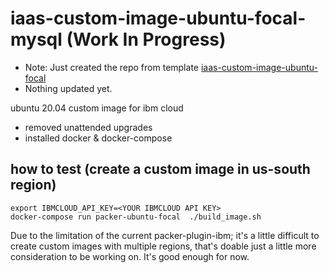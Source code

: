 # iaas-custom-image-ubuntu-focal-mysql (Work In Progress)
* Note: Just created the repo from template [iaas-custom-image-ubuntu-focal](https://github.com/ibm-xaas/iaas-custom-image-ubuntu-focal)
* Nothing updated yet.


ubuntu 20.04 custom image for ibm cloud
- removed unattended upgrades
- installed docker & docker-compose

## how to test (create a custom image in us-south region)
```
export IBMCLOUD_API_KEY=<YOUR IBMCLOUD API KEY>
docker-compose run packer-ubuntu-focal  ./build_image.sh
```

Due to the limitation of the current packer-plugin-ibm; it's a little difficult to create custom images with multiple regions, that's doable just a little more consideration to be working on. It's good enough for now.
